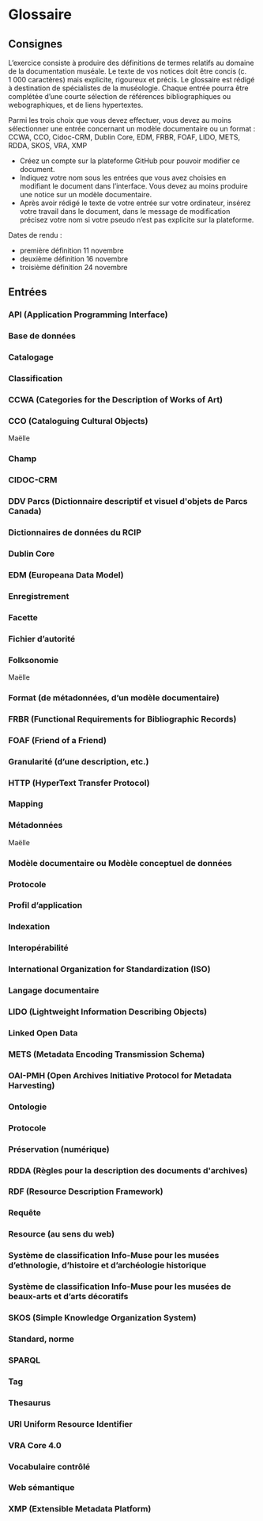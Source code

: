 # Glossaire

## Consignes

L’exercice consiste à produire des définitions de termes relatifs au domaine de la documentation muséale. Le texte de vos notices doit être concis (c. 1 000 caractères) mais explicite, rigoureux et précis. Le glossaire est rédigé à destination de spécialistes de la muséologie. Chaque entrée pourra être complétée d’une courte sélection de références bibliographiques ou webographiques, et de liens hypertextes.

Parmi les trois choix que vous devez effectuer, vous devez au moins sélectionner une entrée concernant un modèle documentaire ou un format : CCWA, CCO, Cidoc-CRM, Dublin Core, EDM, FRBR, FOAF, LIDO, METS, RDDA, SKOS, VRA, XMP

- Créez un compte sur la plateforme GitHub pour pouvoir modifier ce document.
- Indiquez votre nom sous les entrées que vous avez choisies en modifiant le document dans l’interface. Vous devez au moins produire une notice sur un modèle documentaire.
- Après avoir rédigé le texte de votre entrée sur votre ordinateur,
  insérez votre travail dans le document, dans le message de modification précisez votre nom si votre pseudo n’est pas explicite sur la plateforme.

Dates de rendu :
- première définition 11 novembre
- deuxième définition 16 novembre
- troisième définition 24 novembre

## Entrées

### API (Application Programming Interface)

### Base de données

### Catalogage

### Classification

### CCWA (Categories for the Description of Works of Art)

### CCO (Cataloguing Cultural Objects)
Maëlle 

### Champ

### CIDOC-CRM

### DDV Parcs (Dictionnaire descriptif et visuel d'objets de Parcs Canada)

### Dictionnaires de données du RCIP

### Dublin Core

### EDM (Europeana Data Model)

### Enregistrement

### Facette

### Fichier d’autorité

### Folksonomie
Maëlle

### Format (de métadonnées, d’un modèle documentaire)

### FRBR (Functional Requirements for Bibliographic Records)

### FOAF (Friend of a Friend)

### Granularité (d’une description, etc.)

### HTTP (HyperText Transfer Protocol)

### Mapping

### Métadonnées
Maëlle

### Modèle documentaire ou Modèle conceptuel de données

### Protocole

### Profil d’application

### Indexation

### Interopérabilité

### International Organization for Standardization (ISO)

### Langage documentaire

### LIDO (Lightweight Information Describing Objects)

### Linked Open Data

### METS (Metadata Encoding Transmission Schema)

### OAI-PMH (Open Archives Initiative Protocol for Metadata Harvesting)

### Ontologie

### Protocole

### Préservation (numérique)

### RDDA (Règles pour la description des documents d'archives)

### RDF (Resource Description Framework)

### Requête

### Resource (au sens du web)

### Système de classification Info-Muse pour les musées d’ethnologie, d’histoire et d’archéologie historique

### Système de classification Info-Muse pour les musées de beaux-arts et d’arts décoratifs

### SKOS (Simple Knowledge Organization System)

### Standard, norme

### SPARQL

### Tag

### Thesaurus

### URI Uniform Resource Identifier

### VRA Core 4.0

### Vocabulaire contrôlé

### Web sémantique

### XMP (Extensible Metadata Platform)
